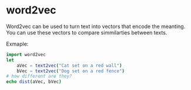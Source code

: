# word2vec

Word2vec can be used to turn text into vectors that encode the meanting.
You can use these vectors to compare simmilarties between texts.

Exmaple:

```nim
import word2vec
let
    aVec = text2vec("Cat set on a red wall")
    bVec = text2vec("Dog set on a red fence")
# how different are they?
echo dist(aVec, bVec)
```